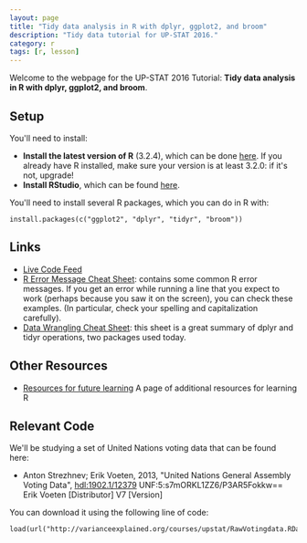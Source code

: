```yaml
---
layout: page
title: "Tidy data analysis in R with dplyr, ggplot2, and broom"
description: "Tidy data tutorial for UP-STAT 2016."
category: r
tags: [r, lesson]
---
```


Welcome to the webpage for the UP-STAT 2016 Tutorial: **Tidy data analysis in R with dplyr, ggplot2, and broom**.

Setup
----------------

You'll need to install:

* **Install the latest version of R** (3.2.4), which can be done [here](http://lib.stat.cmu.edu/R/CRAN/). If you already have R installed, make sure your version is at least 3.2.0: if it's not, upgrade!
* **Install RStudio**, which can be found [here](http://www.rstudio.com/).

You'll need to install several R packages, which you can do in R with:

    install.packages(c("ggplot2", "dplyr", "tidyr", "broom"))

Links
----------------

* [Live Code Feed](https://www.dropbox.com/s/14wyykcgpd3cvrs/upstat-code.txt?dl=0)
* [R Error Message Cheat Sheet](/courses/errors): contains some common R error messages. If you get an error while running a line that you expect to work (perhaps because you saw it on the screen), you can check these examples. (In particular, check your spelling and capitalization carefully).
* [Data Wrangling Cheat Sheet](https://www.rstudio.com/wp-content/uploads/2015/02/data-wrangling-cheatsheet.pdf): this sheet is a great summary of dplyr and tidyr operations, two packages used today.

Other Resources
----------------
* [Resources for future learning](/RData/resources/) A page of additional resources for learning R

Relevant Code
---------------

We'll be studying a set of United Nations voting data that can be found here:

* Anton Strezhnev; Erik Voeten, 2013, "United Nations General Assembly Voting Data", <a href="http://hdl.handle.net/1902.1/12379">hdl:1902.1/12379</a> UNF:5:s7mORKL1ZZ6/P3AR5Fokkw== Erik Voeten [Distributor] V7 [Version]

You can download it using the following line of code:

    load(url("http://varianceexplained.org/courses/upstat/RawVotingdata.RData"))
